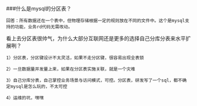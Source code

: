 ###什么是mysql的分区表？

	回答：所有数据还在一个表中，但物理存储根据一定的规则放在不同的文件中。这个是mysql支持的功能，业务rd代码无需改动。   

看上去分区表很帅气，为什么大部分互联网还是更多的选择自己分库分表来水平扩展咧？


	1）分区表，分区键设计不太灵活，如果不走分区键，很容易出现全表锁

	2）一旦数据量并发量上来，如果在分区表实施关联，就是一个灾难

	3）自己分库分表，自己掌控业务场景与访问模式，可控。分区表，研发写了一个sql，都不确定mysql是怎么玩的，不太可控

	4）运维的坑，嘿嘿
